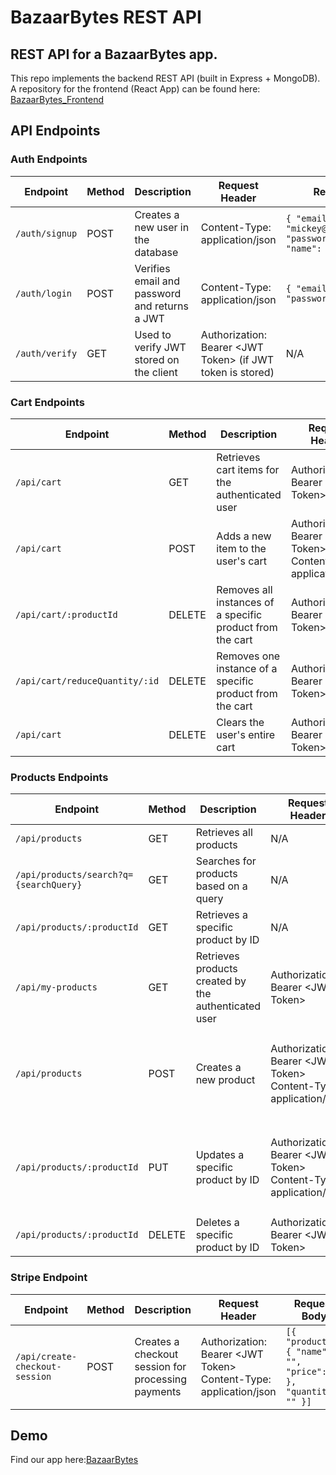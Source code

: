 # BazaarBytes REST API


## REST API for a BazaarBytes app.

This repo implements the backend REST API (built in Express + MongoDB).
A repository for the frontend (React App) can be found here: [BazaarBytes_Frontend](https://github.com/bazaar-bytes/bazaar-bytes-frontend)



## API Endpoints
### Auth Endpoints

| Endpoint             | Method | Description                                                      | Request Header                                               | Request Body                                                |
|----------------------|--------|------------------------------------------------------------------|--------------------------------------------------------------|-------------------------------------------------------------|
| `/auth/signup`      | POST   | Creates a new user in the database                              | Content-Type: application/json                               | `{ "email": "mickey@disneyland.com", "password": "topSecr3t", "name": "Mickey Mouse" }` |
| `/auth/login`       | POST   | Verifies email and password and returns a JWT                   | Content-Type: application/json                               | `{ "email": "", "password": "" }` |
| `/auth/verify`      | GET    | Used to verify JWT stored on the client                         | Authorization: Bearer \<JWT Token> (if JWT token is stored) |   N/A                                                      |

### Cart Endpoints
| Endpoint                             | Method | Description                                                   | Request Header                                               | Request Body                                           |
|--------------------------------------|--------|---------------------------------------------------------------|--------------------------------------------------------------|--------------------------------------------------------|
| `/api/cart`                             | GET    | Retrieves cart items for the authenticated user              | Authorization: Bearer \<JWT Token>                        | N/A                                                    |
| `/api/cart`                             | POST   | Adds a new item to the user's cart                           | Authorization: Bearer \<JWT Token> <br>Content-Type: application/json | `{ "product": "product_id" }`                        |
| `/api/cart/:productId`                  | DELETE | Removes all instances of a specific product from the cart     | Authorization: Bearer \<JWT Token>                        | N/A                                                    |
| `/api/cart/reduceQuantity/:id`          | DELETE | Removes one instance of a specific product from the cart      | Authorization: Bearer \<JWT Token>                        | N/A                                                    |
| `/api/cart`                             | DELETE | Clears the user's entire cart                                 | Authorization: Bearer \<JWT Token>                        | N/A                                                    |

### Products Endpoints

| Endpoint                          | Method | Description                                              | Request Header                                              | Request Body                                           |
|-----------------------------------|--------|----------------------------------------------------------|-------------------------------------------------------------|--------------------------------------------------------|
| `/api/products`                       | GET    | Retrieves all products                                   | N/A                                                         | N/A                                                    |
| `/api/products/search?q={searchQuery}` | GET    | Searches for products based on a query                   | N/A                                                         | N/A                                                    |
| `/api/products/:productId`            | GET    | Retrieves a specific product by ID                       | N/A                                                         | N/A                                                    |
| `/api/my-products`                    | GET    | Retrieves products created by the authenticated user     | Authorization: Bearer \<JWT Token>                         | N/A                                                    |
| `/api/products`                       | POST   | Creates a new product                                    | Authorization: Bearer \<JWT Token> <br>Content-Type: application/json | `{ "name": "", "description": "", "price": "", "image": "", "category": "", "createdBy": "" }` |
| `/api/products/:productId`            | PUT    | Updates a specific product by ID                        | Authorization: Bearer \<JWT Token> <br>Content-Type: application/json | `{ "name": "", "description": "", "price": "", "image": "", "category": "", "createdBy": "" }` |
| `/api/products/:productId`            | DELETE | Deletes a specific product by ID                         | Authorization: Bearer \<JWT Token>                         | N/A                                                    |

### Stripe Endpoint

| Endpoint                               | Method | Description                                               | Request Header                                          | Request Body                                   |
|----------------------------------------|--------|-----------------------------------------------------------|---------------------------------------------------------|-----------------------------------------------|
| `/api/create-checkout-session`             | POST   | Creates a checkout session for processing payments        | Authorization: Bearer \<JWT Token> <br>Content-Type: application/json | `[{ "product": { "name": "", "price": "" }, "quantity": "" }]` |

## Demo
Find our app here:[BazaarBytes](https://bazaar-bytes.netlify.app)
